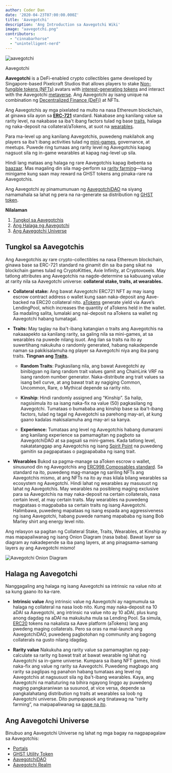 ```yaml
---
author: Coder Dan
date: '2020-04-23T07:00:00.000Z'
title: 'Aavegotchi'
description: 'Ang Introduction sa Aavegotchi Wiki'
image: "aavegotchi.png"
contributors:
  - "cinnabarhorse"
  - "unintelligent-nerd"
---
```


<div class="headerImageContainer">
<img class="headerImage" src="/aavegotchi.png" alt="aavegotchi" />
<p class="headerImageText">Aavegotchi</p>
</div>

**Aavegotchi** is a DeFi-enabled crypto collectibles game developed by Singapore-based Pixelcraft Studios that allows players to stake [Non-fungible tokens (NFTs)](/glossary#non-fungible-token) avatars with [interest-generating tokens](/spirit-force) and interact with the Aavegotchi [metaverse](/gotchiverse). Ang Aavegotchi ay isang unique na combination ng [Decentralized Finance (DeFi)](/glossary#defi-101) at NFTs.

Ang Aavegotchis ay mga pixelated na multo na nasa Ethereum blockchain, at ginawa sila ayon sa [**ERC-721**](/glossary#erc-721) standard. Nakabase ang kanilang value sa rarity level, na nakabase sa iba't ibang factors tulad ng base [traits](/traits), halaga ng naka-deposit na collateral/aTokens, at suot na [wearables](/wearables).

Para ma-level up ang kanilang Aavegotchis, puwedeng makilahok ang players sa iba't ibang activities tulad ng [mini-games](/minigames), governance, at meetups. Puwede ring tumaas ang rarity level ng Aavegotchis kapag nagsuot sila ng in-game wearables at kapag nag-level up sila.

Hindi lang mataas ang halaga ng rare Aavegotchis kapag ibebenta sa [baazaar](/baazaar). Mas magaling din sila mag-perform sa [rarity farming](/rarity-farming)—isang minigame kung saan may reward na GHST tokens ang pinaka-rare na Aavegotchis.

Ang Aavegotchi ay pinamumunuan ng [AavegotchiDAO](/dao) na siyang namamahala sa lahat ng pera na na-generate sa distribution ng [GHST token](/ghst).

<div class="contentsBox">

**Nilalaman**

<ol>
<li><a href=#about-aavegotchis>Tungkol sa Aavegotchis</a></li>
<li><a href=#aavegotchi-value>Ang Halaga ng Aavegotchi</a></li>
<li><a href=#the-aavegotchi-universe>Ang Aavegotchi Universe</a></li>
</ol>

</div>

## Tungkol sa Aavegotchis
Ang Aavegotchis ay rare crypto-collectibles na nasa Ethereum blockchain, ginawa base sa ERC-721 standard na ginamit din sa iba pang sikat na blockchain games tulad ng CryptoKitties, Axie Infinity, at Cryptovoxels. May tatlong attributes ang Aavegotchis na nagde-determine sa kabuuang value at rarity nila sa Aavegotchi universe: **collateral stake, traits, at wearables.**

*  **Collateral stake:** Ang bawat Aavegotchi ERC721 NFT ay may isang escrow contract address o wallet kung saan naka-deposit ang Aave-backed na ERC20 collateral nito. [aTokens](/spirit-force) generate yield via Aave’s LendingPool, which increases the quantity of aTokens held in the wallet. Sa madaling salita, lumalaki ang nai-deposit na aTokens sa wallet ng Aavegotchi habang tumatagal.


*  **Traits:** May taglay na iba't-ibang katangian o traits ang Aavegotchis na nakaaapekto sa kanilang rarity, sa galing nila sa mini-games, at sa wearables na puwede nilang isuot. Ang ilan sa traits na ito ay suwertihang nakukuha o randomly generated, habang nakadepende naman sa pakikisalamuha ng player sa Aavegotchi niya ang iba pang traits. **Tingnan ang [Traits](/traits).**

    * **Random Traits**: Pagkasilang nila, ang bawat Aavegotchi ay binibigyan ng ilang random trait values gamit ang ChainLink VRF na isang random number generator. Naka-distribute ang trait values sa isang bell curve, at ang bawat trait ay nagiging Common, Uncommon, Rare, o Mythical depende sa rarity nito.

    *  **Kinship**: Hindi randomly assigned ang “Kinship”. Sa halip, nagsisimula ito sa isang naka-fix na value (50) pagkasilang ng Aavegotchi. Tumataas o bumababa ang kinship base sa iba't-ibang factors, tulad ng tagal ng Aavegotchi sa parehong may-ari, at kung gaano kadalas makisalamuha ang may-ari sa kanya.

    *  **Experience:** Tumataas ang level ng Aavegotchis habang dumarami ang kanilang experience sa pamamagitan ng pagboto sa AavegotchiDAO at sa pagsali sa mini-games. Kada tatlong level, nakatatanggap ang Aavegotchis ng isang [Spirit Point](/glossary#spirit-point) na puwedeng gamitin sa pagpapataas o pagpapababa ng isang trait.

* **Wearables** Bukod sa pagma-manage sa aToken escrow o wallet, sinusunod din ng Aavegotchis ang [ERC998 Composables standard](/glossary#erc-998). Sa standard na ito, puwedeng mag-manage ng sariling NFTs ang Aavegotchis mismo, at ang NFTs na ito ay mas kilala bilang wearables sa ecosystem ng Aavegotchi. Hindi lahat ng wearables ay masusuot ng lahat ng Aavegotchis. May wearables na posibleng maging exclusive para sa Aavegotchis na may naka-deposit na certain collaterals, nasa certain level, at may certain traits. May wearables na puwedeng magpataas o magpababa sa certain traits ng isang Aavegotchi. Halimbawa, puwedeng mapataas ng isang espada ang aggressiveness ng isang Aavegotchi, habang puwede namang mapababa ng isang Bob Marley shirt ang energy level nito.

Ang relasyon sa pagitan ng Collateral Stake, Traits, Wearables, at Kinship ay mas mapapaliwanag ng isang Onion Diagram (nasa baba). Bawat layer sa diagram ay nakadepende sa iba pang layers, at ang pinagsama-samang layers ay ang Aavegotchi mismo!

<img class = "bodyImage" src = "/introduction/aavegotchi-onion-diagram.png" alt = "Aavegotchi Onion Diagram" />

## Halaga ng Aavegotchi
Nanggagaling ang halaga ng isang Aavegotchi sa intrinsic na value nito at sa kung gaano ito ka-rare.

* **Intrinsic value** Ang intrinsic value ng Aavegotchi ay nagmumula sa halaga ng collateral na nasa loob nito. Kung may naka-deposit na 10 aDAI sa Aavegotchi, ang intrinsic na value nito ay 10 aDAI, plus kung anong dagdag na aDAI na makukuha mula sa Lending Pool. Sa simula, [ERC20](/glossary#erc-20) tokens na nakalista sa Aave platform (aTokens) lang ang pwedeng maging collaterals. Pero sa oras na mai-launch ang AavegotchiDAO, puwedeng pagbotohan ng community ang bagong collaterals na gusto nilang idagdag.

* **Rarity value** Nakukuha ang rarity value sa pamamagitan ng pag-calculate sa rarity ng bawat trait at bawat wearable ng lahat ng Aavegotchi sa in-game universe. Kumpara sa ibang NFT games, hindi naka-fix ang value ng rarity sa Aavegotchi. Puwedeng magbago ang rarity sa paglipas ng panahon habang tumataas ang level ng Aavegotchis at nagsusuot sila ng iba't-ibang wearables. Kaya, ang Aavegotchi na maituturing na bihira ngayong linggo ay puwedeng maging pangkaraniwan sa susunod, at vice versa, depende sa pangkalahatang distribution ng traits at wearables sa loob ng Aavegotchi universe. Dito pumpapasok ang tinatawag na “rarity farming”, na maipapaliwanag sa [page na ito](/rarity-farming).

## Ang Aavegotchi Universe
Binubuo ang Aavegotchi Universe ng lahat ng mga bagay na nagpapagalaw sa Aavegotchis:
* [Portals](/portals)
* [GHST Utility Token](/ghst)
* [AavegotchiDAO](/dao)
* [Aavegotchi Realm](/metaverse)